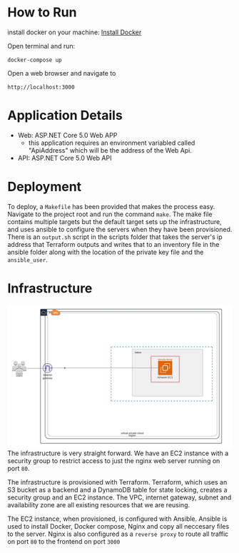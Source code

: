 # How to Run

install docker on your machine: [Install Docker](https://docs.docker.com/engine/install/)


Open terminal and run:
```
docker-compose up
```

Open a web browser and navigate to 
```
http://localhost:3000
```


# Application Details

- Web: ASP.NET Core 5.0 Web APP
  - this application requires an environment variabled called "ApiAddress" which will be the address of the Web Api.
- API: ASP.NET Core 5.0 Web API

# Deployment

To deploy, a `Makefile` has been provided that makes the process easy. Navigate to the project root and run the command `make`. The make file contains multiple targets but the default target sets up the infrastructure, and uses ansible to configure the servers when they have been provisioned. There is an `output.sh` script in the scripts folder that takes the server's ip address that Terraform outputs and writes that to an inventory file in the ansible folder along with the location of the private key file and the `ansible_user`.

# Infrastructure
![infrastructure](readme/infra_test.jpeg)
The infrastructure is very straight forward. We have an EC2 instance with a security group to restrict access to just the nginx web server running on port `80`.

The infrastructure is provisioned with Terraform. Terraform, which uses an S3 bucket as a backend and a DynamoDB table for state locking, creates a security group and an EC2 instance. The VPC, internet gateway, subnet and availability zone are all existing resources that we are reusing.

The EC2 instance, when provisioned, is configured with Ansible. Ansible is used to install Docker, Docker compose, Nginx and copy all neccesary files to the server. Nginx is also configured as a `reverse proxy` to route all traffic on port `80` to the frontend on port `3000`
